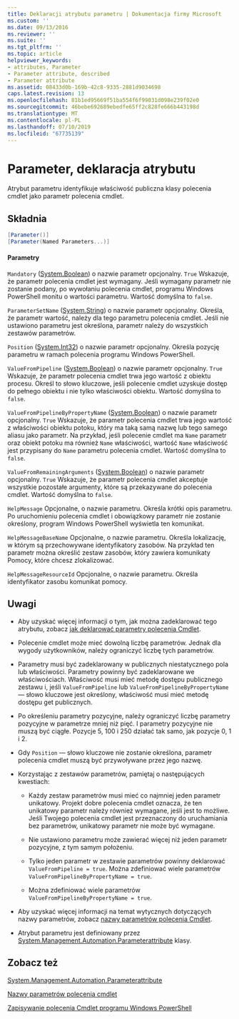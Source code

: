 ```yaml
---
title: Deklaracji atrybutu parametru | Dokumentacja firmy Microsoft
ms.custom: ''
ms.date: 09/13/2016
ms.reviewer: ''
ms.suite: ''
ms.tgt_pltfrm: ''
ms.topic: article
helpviewer_keywords:
- attributes, Parameter
- Parameter attribute, described
- Parameter attribute
ms.assetid: 08433d0b-169b-42c8-9335-2881d9034698
caps.latest.revision: 13
ms.openlocfilehash: 81b1ed95669f51ba554f6f99031d098e239f02e0
ms.sourcegitcommit: 46bebe692689ebedfe65ff2c828fe666b443198d
ms.translationtype: MT
ms.contentlocale: pl-PL
ms.lasthandoff: 07/10/2019
ms.locfileid: "67735139"
---
```

# <a name="parameter-attribute-declaration"></a>Parameter, deklaracja atrybutu

Atrybut parametru identyfikuje właściwość publiczna klasy polecenia cmdlet jako parametr polecenia cmdlet.

## <a name="syntax"></a>Składnia

```csharp
[Parameter()]
[Parameter(Named Parameters...)]
```

#### <a name="parameters"></a>Parametry

`Mandatory` ([System.Boolean](/dotnet/api/System.Boolean)) o nazwie parametr opcjonalny. `True` Wskazuje, że parametr polecenia cmdlet jest wymagany. Jeśli wymagany parametr nie zostanie podany, po wywołaniu polecenia cmdlet, programu Windows PowerShell monitu o wartości parametru. Wartość domyślna to `false`.

`ParameterSetName` ([System.String](/dotnet/api/System.String)) o nazwie parametr opcjonalny. Określa, że parametr wartość, należy dla tego parametru polecenia cmdlet. Jeśli nie ustawiono parametru jest określona, parametr należy do wszystkich zestawów parametrów.

`Position` ([System.Int32](/dotnet/api/System.Int32)) o nazwie parametr opcjonalny. Określa pozycję parametru w ramach polecenia programu Windows PowerShell.

`ValueFromPipeline` ([System.Boolean](/dotnet/api/System.Boolean)) o nazwie parametr opcjonalny. `True` Wskazuje, że parametr polecenia cmdlet trwa jego wartość z obiektu procesu. Określ to słowo kluczowe, jeśli polecenie cmdlet uzyskuje dostęp do pełnego obiektu i nie tylko właściwości obiektu. Wartość domyślna to `false`.

`ValueFromPipelineByPropertyName` ([System.Boolean](/dotnet/api/System.Boolean)) o nazwie parametr opcjonalny. `True` Wskazuje, że parametr polecenia cmdlet trwa jego wartość z właściwości obiektu potoku, który ma taką samą nazwę lub tego samego aliasu jako parametr. Na przykład, jeśli polecenie cmdlet ma `Name` parametr oraz obiekt potoku ma również `Name` właściwości, wartość `Name` właściwość jest przypisany do `Name` parametru polecenia cmdlet. Wartość domyślna to `false`.

`ValueFromRemainingArguments` ([System.Boolean](/dotnet/api/System.Boolean)) o nazwie parametr opcjonalny. `True` Wskazuje, że parametr polecenia cmdlet akceptuje wszystkie pozostałe argumenty, które są przekazywane do polecenia cmdlet. Wartość domyślna to `false`.

`HelpMessage` Opcjonalne, o nazwie parametru. Określa krótki opis parametru. Po uruchomieniu polecenia cmdlet i obowiązkowy parametr nie zostanie określony, program Windows PowerShell wyświetla ten komunikat.

`HelpMessageBaseName` Opcjonalne, o nazwie parametru. Określa lokalizację, w którym są przechowywane identyfikatory zasobów. Na przykład ten parametr można określić zestaw zasobów, który zawiera komunikaty Pomocy, które chcesz zlokalizować.

`HelpMessageResourceId` Opcjonalne, o nazwie parametru. Określa identyfikator zasobu komunikat pomocy.

## <a name="remarks"></a>Uwagi

- Aby uzyskać więcej informacji o tym, jak można zadeklarować tego atrybutu, zobacz [jak deklarować parametry polecenia Cmdlet](./how-to-declare-cmdlet-parameters.md).

- Polecenie cmdlet może mieć dowolną liczbę parametrów. Jednak dla wygody użytkowników, należy ograniczyć liczbę tych parametrów.

- Parametry musi być zadeklarowany w publicznych niestatycznego pola lub właściwości. Parametry powinny być zadeklarowane we właściwościach. Właściwość musi mieć metodę dostępu publicznego zestawu i, jeśli `ValueFromPipeline` lub `ValueFromPipelineByPropertyName` — słowo kluczowe jest określony, właściwość musi mieć metodę dostępu get publicznych.

- Po określeniu parametry pozycyjne, należy ograniczyć liczbę parametry pozycyjne w parametrze mniej niż pięć. I parametry pozycyjne nie muszą być ciągłe. Pozycje 5, 100 i 250 działać tak samo, jak pozycje 0, 1 i 2.

- Gdy `Position` — słowo kluczowe nie zostanie określona, parametr polecenia cmdlet muszą być przywoływane przez jego nazwę.

- Korzystając z zestawów parametrów, pamiętaj o następujących kwestiach:

    - Każdy zestaw parametrów musi mieć co najmniej jeden parametr unikatowy. Projekt dobre polecenia cmdlet oznacza, że ten unikatowy parametr należy również wymagane, jeśli jest to możliwe. Jeśli Twojego polecenia cmdlet jest przeznaczony do uruchamiania bez parametrów, unikatowy parametr nie może być wymagane.

    - Nie ustawiono parametru może zawierać więcej niż jeden parametr pozycyjne, z tym samym położeniu.

    - Tylko jeden parametr w zestawie parametrów powinny deklarować `ValueFromPipeline = true`. Można zdefiniować wiele parametrów `ValueFromPipelineByPropertyName = true`.

    - Można zdefiniować wiele parametrów `ValueFromPipelineByPropertyName = true`.

- Aby uzyskać więcej informacji na temat wytycznych dotyczących nazwy parametrów, zobacz [nazwy parametrów polecenia Cmdlet](standard-cmdlet-parameter-names-and-types.md).

- Atrybut parametru jest definiowany przez [System.Management.Automation.Parameterattribute](/dotnet/api/System.Management.Automation.ParameterAttribute) klasy.

## <a name="see-also"></a>Zobacz też

[System.Management.Automation.Parameterattribute](/dotnet/api/System.Management.Automation.ParameterAttribute)

[Nazwy parametrów polecenia cmdlet](standard-cmdlet-parameter-names-and-types.md)

[Zapisywanie polecenia Cmdlet programu Windows PowerShell](./writing-a-windows-powershell-cmdlet.md)
